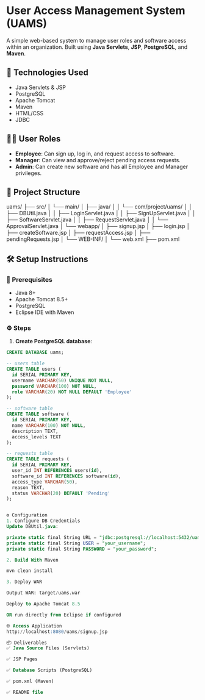 # User Access Management System (UAMS)

A simple web-based system to manage user roles and software access within an organization. Built using **Java Servlets**, **JSP**, **PostgreSQL**, and **Maven**.

## 🔧 Technologies Used

- Java Servlets & JSP
- PostgreSQL
- Apache Tomcat
- Maven
- HTML/CSS
- JDBC

## 🧑‍💻 User Roles

- **Employee**: Can sign up, log in, and request access to software.
- **Manager**: Can view and approve/reject pending access requests.
- **Admin**: Can create new software and has all Employee and Manager privileges.

## 📁 Project Structure

uams/
├── src/
│ └── main/
│ ├── java/
│ │ └── com/project/uams/
│ │ ├── DBUtil.java
│ │ ├── LoginServlet.java
│ │ ├── SignUpServlet.java
│ │ ├── SoftwareServlet.java
│ │ ├── RequestServlet.java
│ │ └── ApprovalServlet.java
│ └── webapp/
│ ├── signup.jsp
│ ├── login.jsp
│ ├── createSoftware.jsp
│ ├── requestAccess.jsp
│ ├── pendingRequests.jsp
│ └── WEB-INF/
│ └── web.xml
├── pom.xml



## 🛠️ Setup Instructions

### 📌 Prerequisites

- Java 8+
- Apache Tomcat 8.5+
- PostgreSQL
- Eclipse IDE with Maven

### ⚙️ Steps

1. **Create PostgreSQL database**:

```sql
CREATE DATABASE uams;

-- users table
CREATE TABLE users (
  id SERIAL PRIMARY KEY,
  username VARCHAR(50) UNIQUE NOT NULL,
  password VARCHAR(100) NOT NULL,
  role VARCHAR(20) NOT NULL DEFAULT 'Employee'
);

-- software table
CREATE TABLE software (
  id SERIAL PRIMARY KEY,
  name VARCHAR(100) NOT NULL,
  description TEXT,
  access_levels TEXT
);

-- requests table
CREATE TABLE requests (
  id SERIAL PRIMARY KEY,
  user_id INT REFERENCES users(id),
  software_id INT REFERENCES software(id),
  access_type VARCHAR(50),
  reason TEXT,
  status VARCHAR(20) DEFAULT 'Pending'
);


⚙️ Configuration
1. Configure DB Credentials
Update DBUtil.java:

private static final String URL = "jdbc:postgresql://localhost:5432/uams";
private static final String USER = "your_username";
private static final String PASSWORD = "your_password";

2. Build With Maven

mvn clean install

3. Deploy WAR

Output WAR: target/uams.war

Deploy to Apache Tomcat 8.5

OR run directly from Eclipse if configured

🌐 Access Application
http://localhost:8080/uams/signup.jsp

📦 Deliverables
✅ Java Source Files (Servlets)

✅ JSP Pages

✅ Database Scripts (PostgreSQL)

✅ pom.xml (Maven)

✅ README file
